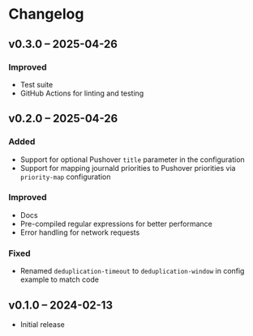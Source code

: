 # Changelog

## v0.3.0 – 2025-04-26

### Improved

- Test suite
- GitHub Actions for linting and testing

## v0.2.0 – 2025-04-26

### Added

- Support for optional Pushover `title` parameter in the configuration
- Support for mapping journald priorities to Pushover priorities via `priority-map` configuration

### Improved

- Docs
- Pre-compiled regular expressions for better performance
- Error handling for network requests

### Fixed

- Renamed `deduplication-timeout` to `deduplication-window` in config example to match code

## v0.1.0 – 2024-02-13

- Initial release
